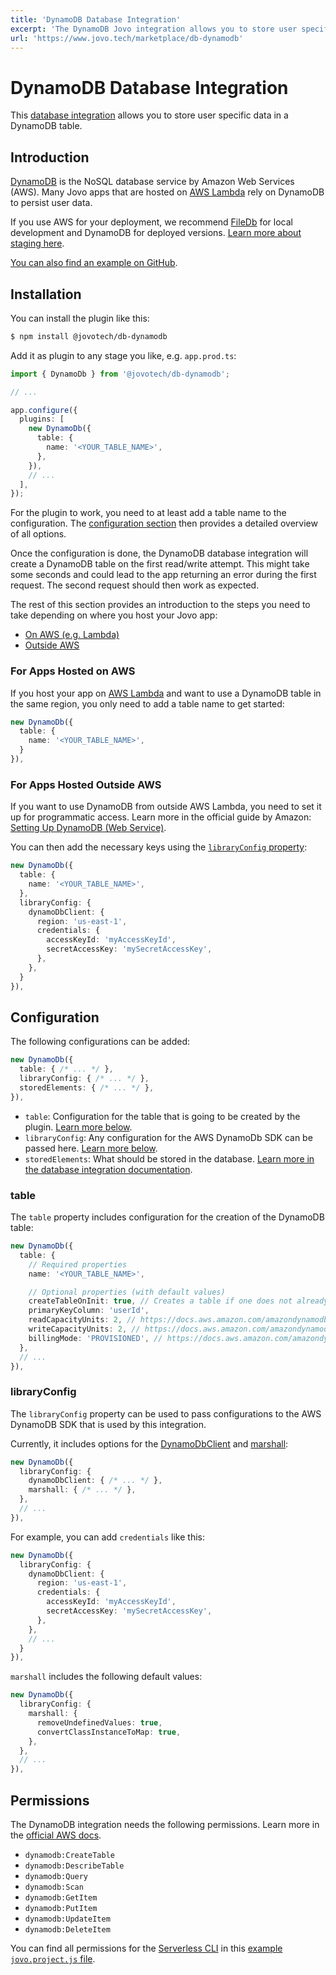 ```yaml
---
title: 'DynamoDB Database Integration'
excerpt: 'The DynamoDB Jovo integration allows you to store user specific data in a DynamoDB table.'
url: 'https://www.jovo.tech/marketplace/db-dynamodb'
---
```


# DynamoDB Database Integration

This [database integration](https://www.jovo.tech/docs/databases) allows you to store user specific data in a DynamoDB table.

## Introduction

[DynamoDB](https://aws.amazon.com/dynamodb/) is the NoSQL database service by Amazon Web Services (AWS). Many Jovo apps that are hosted on [AWS Lambda](https://www.jovo.tech/marketplace/server-lambda) rely on DynamoDB to persist user data.

If you use AWS for your deployment, we recommend [FileDb](https://www.jovo.tech/marketplace/db-filedb) for local development and DynamoDB for deployed versions. [Learn more about staging here](https://www.jovo.tech/docs/staging).

[You can also find an example on GitHub](https://github.com/jovotech/jovo-sample-alexa-googleassistant-lambda).

## Installation

You can install the plugin like this:

```sh
$ npm install @jovotech/db-dynamodb
```

Add it as plugin to any stage you like, e.g. `app.prod.ts`:

```typescript
import { DynamoDb } from '@jovotech/db-dynamodb';

// ...

app.configure({
  plugins: [
    new DynamoDb({
      table: {
        name: '<YOUR_TABLE_NAME>',
      },
    }),
    // ...
  ],
});
```

For the plugin to work, you need to at least add a table name to the configuration. The [configuration section](#configuration) then provides a detailed overview of all options.

Once the configuration is done, the DynamoDB database integration will create a DynamoDB table on the first read/write attempt. This might take some seconds and could lead to the app returning an error during the first request. The second request should then work as expected.

The rest of this section provides an introduction to the steps you need to take depending on where you host your Jovo app:

- [On AWS (e.g. Lambda)](#for-apps-hosted-on-aws)
- [Outside AWS](#for-apps-hosted-outside-aws)

### For Apps Hosted on AWS

If you host your app on [AWS Lambda](https://www.jovo.tech/marketplace/server-lambda) and want to use a DynamoDB table in the same region, you only need to add a table name to get started:

```typescript
new DynamoDb({
  table: {
    name: '<YOUR_TABLE_NAME>',
  }
}),
```

### For Apps Hosted Outside AWS

If you want to use DynamoDB from outside AWS Lambda, you need to set it up for programmatic access. Learn more in the official guide by Amazon: [Setting Up DynamoDB (Web Service)](https://docs.aws.amazon.com/amazondynamodb/latest/developerguide/SettingUp.DynamoWebService.html).

You can then add the necessary keys using the [`libraryConfig` property](#libraryconfig):

```typescript
new DynamoDb({
  table: {
    name: '<YOUR_TABLE_NAME>',
  },
  libraryConfig: {
    dynamoDbClient: {
      region: 'us-east-1',
      credentials: {
        accessKeyId: 'myAccessKeyId',
        secretAccessKey: 'mySecretAccessKey',
      },
    },
  }
}),
```

## Configuration

The following configurations can be added:

```typescript
new DynamoDb({
  table: { /* ... */ },
  libraryConfig: { /* ... */ },
  storedElements: { /* ... */ },
}),
```

- `table`: Configuration for the table that is going to be created by the plugin. [Learn more below](#table).
- `libraryConfig`: Any configuration for the AWS DynamoDb SDK can be passed here. [Learn more below](#libraryconfig).
- `storedElements`: What should be stored in the database. [Learn more in the database integration documentation](https://www.jovo.tech/docs/databases).

### table

The `table` property includes configuration for the creation of the DynamoDB table:

```typescript
new DynamoDb({
  table: {
    // Required properties
    name: '<YOUR_TABLE_NAME>',

    // Optional properties (with default values)
    createTableOnInit: true, // Creates a table if one does not already exist
    primaryKeyColumn: 'userId',
    readCapacityUnits: 2, // https://docs.aws.amazon.com/amazondynamodb/latest/developerguide/ProvisionedThroughput.html
    writeCapacityUnits: 2, // https://docs.aws.amazon.com/amazondynamodb/latest/developerguide/ProvisionedThroughput.html
    billingMode: 'PROVISIONED', // https://docs.aws.amazon.com/amazondynamodb/latest/developerguide/HowItWorks.ReadWriteCapacityMode.html
  },
  // ...
}),
```

### libraryConfig

The `libraryConfig` property can be used to pass configurations to the AWS DynamoDB SDK that is used by this integration.

Currently, it includes options for the [DynamoDbClient](https://docs.aws.amazon.com/AWSJavaScriptSDK/v3/latest/clients/client-dynamodb/interfaces/dynamodbclientconfig.html) and [marshall](https://docs.aws.amazon.com/AWSJavaScriptSDK/v3/latest/interfaces/_aws_sdk_util_dynamodb.marshalloptions-1.html):

```typescript
new DynamoDb({
  libraryConfig: {
    dynamoDbClient: { /* ... */ },
    marshall: { /* ... */ },
  },
  // ...
}),
```

For example, you can add `credentials` like this:

```typescript
new DynamoDb({
  libraryConfig: {
    dynamoDbClient: {
      region: 'us-east-1',
      credentials: {
        accessKeyId: 'myAccessKeyId',
        secretAccessKey: 'mySecretAccessKey',
      },
    },
    // ...
  }
}),
```

`marshall` includes the following default values:

```typescript
new DynamoDb({
  libraryConfig: {
    marshall: {
      removeUndefinedValues: true,
      convertClassInstanceToMap: true,
    },
  },
  // ...
}),
```

## Permissions

The DynamoDB integration needs the following permissions. Learn more in the [official AWS docs](https://docs.aws.amazon.com/amazondynamodb/latest/APIReference/API_Operations.html).

- `dynamodb:CreateTable`
- `dynamodb:DescribeTable`
- `dynamodb:Query`
- `dynamodb:Scan`
- `dynamodb:GetItem`
- `dynamodb:PutItem`
- `dynamodb:UpdateItem`
- `dynamodb:DeleteItem`

You can find all permissions for the [Serverless CLI](https://www.jovo.tech/marketplace/target-serverless) in this [example `jovo.project.js` file](https://github.com/jovotech/jovo-sample-alexa-googleassistant-lambda/blob/main/jovo.project.js).
